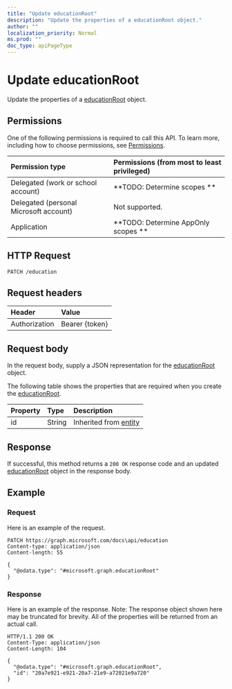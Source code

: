 ```yaml
---
title: "Update educationRoot"
description: "Update the properties of a educationRoot object."
author: ""
localization_priority: Normal
ms.prod: ""
doc_type: apiPageType
---
```


# Update educationRoot

Update the properties of a [educationRoot](../resources/educationroot.md) object.

## Permissions
One of the following permissions is required to call this API. To learn more, including how to choose permissions, see [Permissions](/concepts/permissions-reference.md).

|Permission type|Permissions (from most to least privileged)|
|:---|:---|
|Delegated (work or school account)|**TODO: Determine scopes **|
|Delegated (personal Microsoft account)|Not supported.|
|Application|**TODO: Determine AppOnly scopes **|

## HTTP Request
<!-- {
  "blockType": "ignored"
}
-->
``` http
PATCH /education
```

## Request headers
|Header|Value|
|:---|:---|
|Authorization|Bearer {token}|

## Request body
In the request body, supply a JSON representation for the [educationRoot](../resources/educationRoot.md) object.

The following table shows the properties that are required when you create the [educationRoot](../resources/educationroot.md).

|Property|Type|Description|
|:---|:---|:---|
|id|String| Inherited from [entity](../resources/entity.md)|



## Response
If successful, this method returns a `200 OK` response code and an updated [educationRoot](../resources/educationroot.md) object in the response body.

## Example

### Request
Here is an example of the request.
<!-- {
  "blockType": "request",
  "name": "update_educationroot"
}
-->
``` http
PATCH https://graph.microsoft.com/docs\api/education
Content-type: application/json
Content-length: 55

{
  "@odata.type": "#microsoft.graph.educationRoot"
}
```

### Response
Here is an example of the response. Note: The response object shown here may be truncated for brevity. All of the properties will be returned from an actual call.
<!-- {
  "blockType": "response",
  "truncated": true
}
-->
``` http
HTTP/1.1 200 OK
Content-Type: application/json
Content-Length: 104

{
  "@odata.type": "#microsoft.graph.educationRoot",
  "id": "20a7e921-e921-20a7-21e9-a72021e9a720"
}
```


